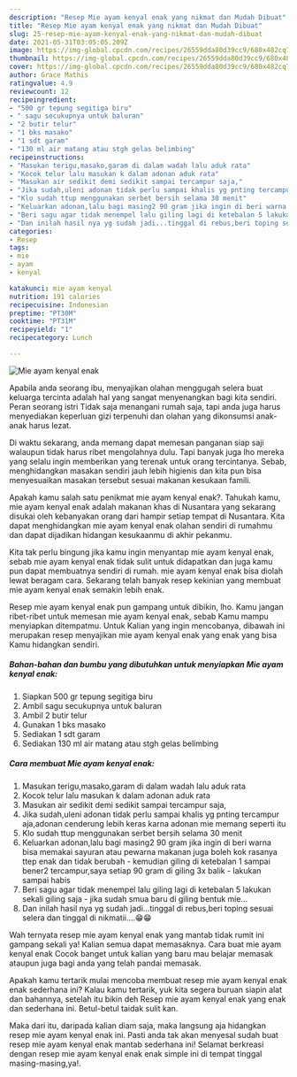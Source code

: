 ```yaml
---
description: "Resep Mie ayam kenyal enak yang nikmat dan Mudah Dibuat"
title: "Resep Mie ayam kenyal enak yang nikmat dan Mudah Dibuat"
slug: 25-resep-mie-ayam-kenyal-enak-yang-nikmat-dan-mudah-dibuat
date: 2021-05-31T03:05:05.209Z
image: https://img-global.cpcdn.com/recipes/26559dda80d39cc9/680x482cq70/mie-ayam-kenyal-enak-foto-resep-utama.jpg
thumbnail: https://img-global.cpcdn.com/recipes/26559dda80d39cc9/680x482cq70/mie-ayam-kenyal-enak-foto-resep-utama.jpg
cover: https://img-global.cpcdn.com/recipes/26559dda80d39cc9/680x482cq70/mie-ayam-kenyal-enak-foto-resep-utama.jpg
author: Grace Mathis
ratingvalue: 4.9
reviewcount: 12
recipeingredient:
- "500 gr tepung segitiga biru"
- " sagu secukupnya untuk baluran"
- "2 butir telur"
- "1 bks masako"
- "1 sdt garam"
- "130 ml air matang atau stgh gelas belimbing"
recipeinstructions:
- "Masukan terigu,masako,garam di dalam wadah lalu aduk rata"
- "Kocok telur lalu masukan k dalam adonan aduk rata"
- "Masukan air sedikit demi sedikit sampai tercampur saja,"
- "Jika sudah,uleni adonan tidak perlu sampai khalis yg pnting tercampur aja,adonan cenderung lebih keras karna adonan mie memang seperti itu"
- "Klo sudah ttup menggunakan serbet bersih selama 30 menit"
- "Keluarkan adonan,lalu bagi masing2 90 gram jika ingin di beri warna bisa memakai sayuran atau pewarna makanan juga boleh kok rasanya ttep enak dan tidak berubah  kemudian giling di ketebalan 1 sampai bener2 tercampur,saya setiap 90 gram di giling 3x balik lakukan sampai habis"
- "Beri sagu agar tidak menempel lalu giling lagi di ketebalan 5 lakukan sekali giling saja jika sudah smua baru di giling bentuk mie..."
- "Dan inilah hasil nya yg sudah jadi...tinggal di rebus,beri toping sesuai selera dan tinggal di nikmatii....😁😁"
categories:
- Resep
tags:
- mie
- ayam
- kenyal

katakunci: mie ayam kenyal 
nutrition: 191 calories
recipecuisine: Indonesian
preptime: "PT30M"
cooktime: "PT31M"
recipeyield: "1"
recipecategory: Lunch

---
```



![Mie ayam kenyal enak](https://img-global.cpcdn.com/recipes/26559dda80d39cc9/680x482cq70/mie-ayam-kenyal-enak-foto-resep-utama.jpg)

Apabila anda seorang ibu, menyajikan olahan menggugah selera buat keluarga tercinta adalah hal yang sangat menyenangkan bagi kita sendiri. Peran seorang istri Tidak saja menangani rumah saja, tapi anda juga harus menyediakan keperluan gizi terpenuhi dan olahan yang dikonsumsi anak-anak harus lezat.

Di waktu  sekarang, anda memang dapat memesan panganan siap saji walaupun tidak harus ribet mengolahnya dulu. Tapi banyak juga lho mereka yang selalu ingin memberikan yang terenak untuk orang tercintanya. Sebab, menghidangkan masakan sendiri jauh lebih higienis dan kita pun bisa menyesuaikan masakan tersebut sesuai makanan kesukaan famili. 



Apakah kamu salah satu penikmat mie ayam kenyal enak?. Tahukah kamu, mie ayam kenyal enak adalah makanan khas di Nusantara yang sekarang disukai oleh kebanyakan orang dari hampir setiap tempat di Nusantara. Kita dapat menghidangkan mie ayam kenyal enak olahan sendiri di rumahmu dan dapat dijadikan hidangan kesukaanmu di akhir pekanmu.

Kita tak perlu bingung jika kamu ingin menyantap mie ayam kenyal enak, sebab mie ayam kenyal enak tidak sulit untuk didapatkan dan juga kamu pun dapat membuatnya sendiri di rumah. mie ayam kenyal enak bisa diolah lewat beragam cara. Sekarang telah banyak resep kekinian yang membuat mie ayam kenyal enak semakin lebih enak.

Resep mie ayam kenyal enak pun gampang untuk dibikin, lho. Kamu jangan ribet-ribet untuk memesan mie ayam kenyal enak, sebab Kamu mampu menyiapkan ditempatmu. Untuk Kalian yang ingin mencobanya, dibawah ini merupakan resep menyajikan mie ayam kenyal enak yang enak yang bisa Kamu hidangkan sendiri.

<!--inarticleads1-->

##### Bahan-bahan dan bumbu yang dibutuhkan untuk menyiapkan Mie ayam kenyal enak:

1. Siapkan 500 gr tepung segitiga biru
1. Ambil  sagu secukupnya untuk baluran
1. Ambil 2 butir telur
1. Gunakan 1 bks masako
1. Sediakan 1 sdt garam
1. Sediakan 130 ml air matang atau stgh gelas belimbing




<!--inarticleads2-->

##### Cara membuat Mie ayam kenyal enak:

1. Masukan terigu,masako,garam di dalam wadah lalu aduk rata
1. Kocok telur lalu masukan k dalam adonan aduk rata
1. Masukan air sedikit demi sedikit sampai tercampur saja,
1. Jika sudah,uleni adonan tidak perlu sampai khalis yg pnting tercampur aja,adonan cenderung lebih keras karna adonan mie memang seperti itu
1. Klo sudah ttup menggunakan serbet bersih selama 30 menit
1. Keluarkan adonan,lalu bagi masing2 90 gram jika ingin di beri warna bisa memakai sayuran atau pewarna makanan juga boleh kok rasanya ttep enak dan tidak berubah -  kemudian giling di ketebalan 1 sampai bener2 tercampur,saya setiap 90 gram di giling 3x balik - lakukan sampai habis
1. Beri sagu agar tidak menempel lalu giling lagi di ketebalan 5 lakukan sekali giling saja - jika sudah smua baru di giling bentuk mie...
1. Dan inilah hasil nya yg sudah jadi...tinggal di rebus,beri toping sesuai selera dan tinggal di nikmatii....😁😁




Wah ternyata resep mie ayam kenyal enak yang mantab tidak rumit ini gampang sekali ya! Kalian semua dapat memasaknya. Cara buat mie ayam kenyal enak Cocok banget untuk kalian yang baru mau belajar memasak ataupun juga bagi anda yang telah pandai memasak.

Apakah kamu tertarik mulai mencoba membuat resep mie ayam kenyal enak enak sederhana ini? Kalau kamu tertarik, yuk kita segera buruan siapin alat dan bahannya, setelah itu bikin deh Resep mie ayam kenyal enak yang enak dan sederhana ini. Betul-betul taidak sulit kan. 

Maka dari itu, daripada kalian diam saja, maka langsung aja hidangkan resep mie ayam kenyal enak ini. Pasti anda tak akan menyesal sudah buat resep mie ayam kenyal enak mantab sederhana ini! Selamat berkreasi dengan resep mie ayam kenyal enak enak simple ini di tempat tinggal masing-masing,ya!.

